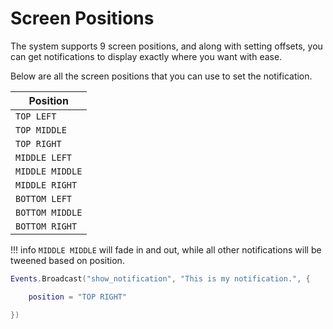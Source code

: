 # Screen Positions

The system supports 9 screen positions, and along with setting offsets, you can get notifications to display exactly where you want with ease.

Below are all the screen positions that you can use to set the notification.

| Position |
| -------- |
| `TOP LEFT` |
| `TOP MIDDLE` |
| `TOP RIGHT` |
| `MIDDLE LEFT` |
| `MIDDLE MIDDLE` |
| `MIDDLE RIGHT` |
| `BOTTOM LEFT` |
| `BOTTOM MIDDLE` |
| `BOTTOM RIGHT` |

!!! info
	`MIDDLE MIDDLE` will fade in and out, while all other notifications will be tweened based on position.

```lua
Events.Broadcast("show_notification", "This is my notification.", {

	position = "TOP RIGHT"

})
```